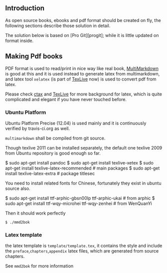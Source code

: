 ## Introduction ##

As open source books, ebooks and pdf format should be created on fly, the following sections describe those solution in detail.

The solution below is based on [Pro Git][progit]; while it is little updated on format inside. 

## Making Pdf books ##
PDF format is used to read/print in nice way like real book, [MultiMarkdown](http://fletcherpenney.net/multimarkdown/) is good at this and it is used instead to generate latex from multimarkdown, and latex tool `xelatex` (is part of [TexLive][texlive] now) is used to convert pdf from latex.

Please check [ctax](http://www.ctan.org/) and [TexLive][texlive] for more background for latex, which is quite complicated and elegant if you have never touched before.

### Ubuntu Platform ###

Ubuntu Platform Precise (12.04) is used mainly and it is continuously verified by travis-ci.org as well. 

`multimarkdown` shall be compiled from git source.

Though texlive 2011 can be installed separately, the default one texlive 2009 from Ubuntu repository is good enough so far. 

  $ sudo apt-get install pandoc
  $ sudo apt-get install texlive-xetex
  $ sudo apt-get install texlive-latex-recommended # main packages
  $ sudo apt-get install texlive-latex-extra # package titlesec
	
You need to install related fonts for Chinese, fortunately they exist in ubuntu source also.
    
  $ sudo apt-get install ttf-arphic-gbsn00lp ttf-arphic-ukai # from arphic 
  $ sudo apt-get install ttf-wqy-microhei ttf-wqy-zenhei # from WenQuanYi

Then it should work perfectly

	$ ./mmd2bok

### Latex template ###

the latex template is `template/template.tex`, it contains the style and include the `preface`,`chapters`,`appendix` latex files, which are generated from source chapters.

See `mmd2bok` for more information
    
[texlive]: http://www.tug.org/texlive/

